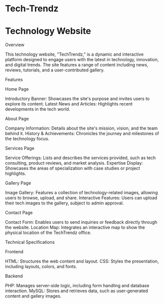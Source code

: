 # Tech-Trendz


# Technology Website

Overview

This technology website, "TechTrendz," is a dynamic and interactive platform designed to engage users with the latest in technology, innovation, and digital trends. The site features a range of content including news, reviews, tutorials, and a user-contributed gallery.

Features

Home Page

Introductory Banner: Showcases the site's purpose and invites users to explore its content.
Latest News and Articles: Highlights recent developments in the tech world.

About Page

Company Information: Details about the site's mission, vision, and the team behind it.
History & Achievements: Chronicles the journey and milestones of the technology focus.

Services Page

Service Offerings: Lists and describes the services provided, such as tech consulting, product reviews, and market analysis.
Expertise Display: Showcases the areas of specialization with case studies or project highlights.

Gallery Page

Image Gallery: Features a collection of technology-related images, allowing users to browse, upload, and share.
Interactive Features: Users can upload their tech images to the gallery, subject to admin approval.

Contact Page

Contact Form: Enables users to send inquiries or feedback directly through the website.
Location Map: Integrates an interactive map to show the physical location of the TechTrendz office.

Technical Specifications

Frontend

HTML: Structures the web content and layout.
CSS: Styles the presentation, including layouts, colors, and fonts.

Backend

PHP: Manages server-side logic, including form handling and database interaction.
MySQL: Stores and retrieves data, such as user-generated content and gallery images.


